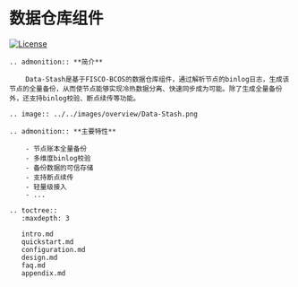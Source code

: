# 数据仓库组件 

[![License](https://img.shields.io/badge/license-Apache%202-4EB1BA.svg)](https://www.apache.org/licenses/LICENSE-2.0.html)

```eval_rst
.. admonition:: **简介**

    Data-Stash是基于FISCO-BCOS的数据仓库组件，通过解析节点的binlog日志，生成该节点的全量备份，从而使节点能够实现冷热数据分离、快速同步成为可能。除了生成全量备份外，还支持binlog校验、断点续传等功能。
```

```eval_rst
.. image:: ../../images/overview/Data-Stash.png
```

```eval_rst
.. admonition:: **主要特性**

    - 节点账本全量备份
    - 多维度binlog校验
    - 备份数据的可信存储
    - 支持断点续传
    - 轻量级接入
    - ...
```
```eval_rst
.. toctree::
   :maxdepth: 3
   
   intro.md
   quickstart.md
   configuration.md
   design.md
   faq.md
   appendix.md
```
